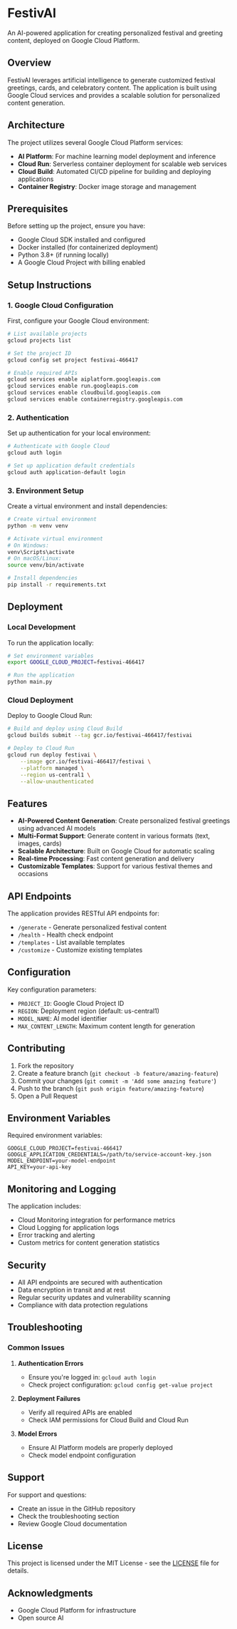 # FestivAI

An AI-powered application for creating personalized festival and greeting content, deployed on Google Cloud Platform.

## Overview

FestivAI leverages artificial intelligence to generate customized festival greetings, cards, and celebratory content. The application is built using Google Cloud services and provides a scalable solution for personalized content generation.

## Architecture

The project utilizes several Google Cloud Platform services:

- **AI Platform**: For machine learning model deployment and inference
- **Cloud Run**: Serverless container deployment for scalable web services
- **Cloud Build**: Automated CI/CD pipeline for building and deploying applications
- **Container Registry**: Docker image storage and management

## Prerequisites

Before setting up the project, ensure you have:

- Google Cloud SDK installed and configured
- Docker installed (for containerized deployment)
- Python 3.8+ (if running locally)
- A Google Cloud Project with billing enabled

## Setup Instructions

### 1. Google Cloud Configuration

First, configure your Google Cloud environment:

```bash
# List available projects
gcloud projects list

# Set the project ID
gcloud config set project festivai-466417

# Enable required APIs
gcloud services enable aiplatform.googleapis.com
gcloud services enable run.googleapis.com
gcloud services enable cloudbuild.googleapis.com
gcloud services enable containerregistry.googleapis.com
```

### 2. Authentication

Set up authentication for your local environment:

```bash
# Authenticate with Google Cloud
gcloud auth login

# Set up application default credentials
gcloud auth application-default login
```

### 3. Environment Setup

Create a virtual environment and install dependencies:

```bash
# Create virtual environment
python -m venv venv

# Activate virtual environment
# On Windows:
venv\Scripts\activate
# On macOS/Linux:
source venv/bin/activate

# Install dependencies
pip install -r requirements.txt
```

## Deployment

### Local Development

To run the application locally:

```bash
# Set environment variables
export GOOGLE_CLOUD_PROJECT=festivai-466417

# Run the application
python main.py
```

### Cloud Deployment

Deploy to Google Cloud Run:

```bash
# Build and deploy using Cloud Build
gcloud builds submit --tag gcr.io/festivai-466417/festivai

# Deploy to Cloud Run
gcloud run deploy festivai \
    --image gcr.io/festivai-466417/festivai \
    --platform managed \
    --region us-central1 \
    --allow-unauthenticated
```

## Features

- **AI-Powered Content Generation**: Create personalized festival greetings using advanced AI models
- **Multi-Format Support**: Generate content in various formats (text, images, cards)
- **Scalable Architecture**: Built on Google Cloud for automatic scaling
- **Real-time Processing**: Fast content generation and delivery
- **Customizable Templates**: Support for various festival themes and occasions

## API Endpoints

The application provides RESTful API endpoints for:

- `/generate` - Generate personalized festival content
- `/health` - Health check endpoint
- `/templates` - List available templates
- `/customize` - Customize existing templates

## Configuration

Key configuration parameters:

- `PROJECT_ID`: Google Cloud Project ID
- `REGION`: Deployment region (default: us-central1)
- `MODEL_NAME`: AI model identifier
- `MAX_CONTENT_LENGTH`: Maximum content length for generation

## Contributing

1. Fork the repository
2. Create a feature branch (`git checkout -b feature/amazing-feature`)
3. Commit your changes (`git commit -m 'Add some amazing feature'`)
4. Push to the branch (`git push origin feature/amazing-feature`)
5. Open a Pull Request

## Environment Variables

Required environment variables:

```env
GOOGLE_CLOUD_PROJECT=festivai-466417
GOOGLE_APPLICATION_CREDENTIALS=/path/to/service-account-key.json
MODEL_ENDPOINT=your-model-endpoint
API_KEY=your-api-key
```

## Monitoring and Logging

The application includes:

- Cloud Monitoring integration for performance metrics
- Cloud Logging for application logs
- Error tracking and alerting
- Custom metrics for content generation statistics

## Security

- All API endpoints are secured with authentication
- Data encryption in transit and at rest
- Regular security updates and vulnerability scanning
- Compliance with data protection regulations

## Troubleshooting

### Common Issues

1. **Authentication Errors**
   - Ensure you're logged in: `gcloud auth login`
   - Check project configuration: `gcloud config get-value project`

2. **Deployment Failures**
   - Verify all required APIs are enabled
   - Check IAM permissions for Cloud Build and Cloud Run

3. **Model Errors**
   - Ensure AI Platform models are properly deployed
   - Check model endpoint configuration

## Support

For support and questions:

- Create an issue in the GitHub repository
- Check the troubleshooting section
- Review Google Cloud documentation

## License

This project is licensed under the MIT License - see the [LICENSE](LICENSE) file for details.

## Acknowledgments

- Google Cloud Platform for infrastructure
- Open source AI
